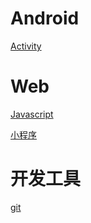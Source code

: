 # Android
[Activity](activity.md)
# Web
[Javascript](javascript.md)

[小程序](mini_program.md)
# 开发工具
[git](git.md)
